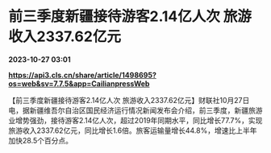 # 前三季度新疆接待游客2.14亿人次 旅游收入2337.62亿元

**2023-10-27 03:01**

**https://api3.cls.cn/share/article/1498695?os=web&sv=7.7.5&app=CailianpressWeb**

【前三季度新疆接待游客2.14亿人次 旅游收入2337.62亿元】财联社10月27日电，据新疆维吾尔自治区国民经济运行情况新闻发布会介绍，前三季度，新疆旅游业增势强劲，接待游客2.14亿人次，超过2019年同期水平，同比增长77.7%，实现旅游收入2337.62亿元，同比增长1.6倍。旅客运输量增长44.8%，增速比上半年加快28.5个百分点。